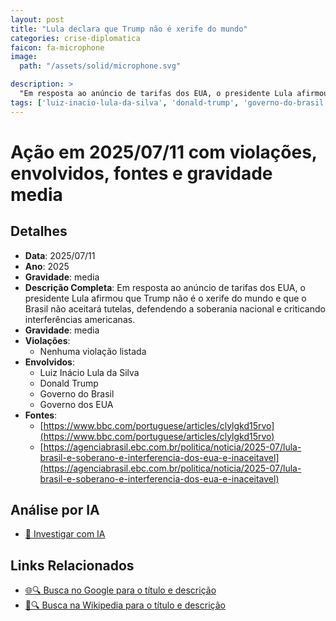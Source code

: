 ```yaml
---
layout: post
title: "Lula declara que Trump não é xerife do mundo"
categories: crise-diplomatica
faicon: fa-microphone
image:
  path: "/assets/solid/microphone.svg"

description: > 
  "Em resposta ao anúncio de tarifas dos EUA, o presidente Lula afirmou que Trump não é o xerife do mundo e que o Brasil não aceitará tutelas, defendendo a soberania nacional e criticando interferências americanas."
tags: ['luiz-inacio-lula-da-silva', 'donald-trump', 'governo-do-brasil', 'governo-dos-eua', 'gravidade-media']
---
```


# Ação em 2025/07/11 com violações, envolvidos, fontes e gravidade media

## Detalhes
- **Data**: 2025/07/11
- **Ano**: 2025
- **Gravidade**: media
- **Descrição Completa**: Em resposta ao anúncio de tarifas dos EUA, o presidente Lula afirmou que Trump não é o xerife do mundo e que o Brasil não aceitará tutelas, defendendo a soberania nacional e criticando interferências americanas.
- **Gravidade**: media <i class="fas fa-microphone fa-2x"></i>
- **Violações**:
  - Nenhuma violação listada
- **Envolvidos**:
  - Luiz Inácio Lula da Silva
  - Donald Trump
  - Governo do Brasil
  - Governo dos EUA
- **Fontes**:
  - [https://www.bbc.com/portuguese/articles/clylgkd15rvo](https://www.bbc.com/portuguese/articles/clylgkd15rvo)
  - [https://agenciabrasil.ebc.com.br/politica/noticia/2025-07/lula-brasil-e-soberano-e-interferencia-dos-eua-e-inaceitavel](https://agenciabrasil.ebc.com.br/politica/noticia/2025-07/lula-brasil-e-soberano-e-interferencia-dos-eua-e-inaceitavel)

## Análise por IA
- [🤖 Investigar com IA](https://www.perplexity.ai/search?q=%20Lula%20declara%20que%20Trump%20n%C3%A3o%20%C3%A9%20xerife%20do%20mundo%20Em%20resposta%20ao%20an%C3%BAncio%20de%20tarifas%20dos%20EUA%2C%20o%20presidente%20Lula%20afirmou%20que%20Trump%20n%C3%A3o%20%C3%A9%20o%20xerife%20do%20mundo%20e%20que%20o%20Brasil%20n%C3%A3o%20aceitar%C3%A1%20tutelas%2C%20defendendo%20a%20soberania%20nacional%20e%20criticando%20interfer%C3%AAncias%20americanas.%20%202025%20gravidade%20media)

## Links Relacionados
- [🌐🔍 Busca no Google para o título e descrição](https://www.google.com/search?q=%20Lula%20declara%20que%20Trump%20n%C3%A3o%20%C3%A9%20xerife%20do%20mundo%20Em%20resposta%20ao%20an%C3%BAncio%20de%20tarifas%20dos%20EUA%2C%20o%20presidente%20Lula%20afirmou%20que%20Trump%20n%C3%A3o%20%C3%A9%20o%20xerife%20do%20mundo%20e%20que%20o%20Brasil%20n%C3%A3o%20aceitar%C3%A1%20tutelas%2C%20defendendo%20a%20soberania%20nacional%20e%20criticando%20interfer%C3%AAncias%20americanas.%20%202025%20gravidade%20media)
- [📖🔍 Busca na Wikipedia para o título e descrição](https://pt.wikipedia.org/w/index.php?search=%20Lula%20declara%20que%20Trump%20n%C3%A3o%20%C3%A9%20xerife%20do%20mundo%20Em%20resposta%20ao%20an%C3%BAncio%20de%20tarifas%20dos%20EUA%2C%20o%20presidente%20Lula%20afirmou%20que%20Trump%20n%C3%A3o%20%C3%A9%20o%20xerife%20do%20mundo%20e%20que%20o%20Brasil%20n%C3%A3o%20aceitar%C3%A1%20tutelas%2C%20defendendo%20a%20soberania%20nacional%20e%20criticando%20interfer%C3%AAncias%20americanas.%20%202025%20gravidade%20media)

